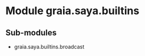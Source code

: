 Module graia.saya.builtins
==========================

Sub-modules
-----------
* graia.saya.builtins.broadcast